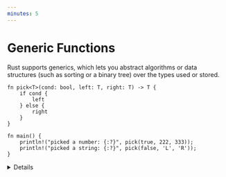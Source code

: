 ```yaml
---
minutes: 5
---
```


# Generic Functions

Rust supports generics, which lets you abstract algorithms or data structures
(such as sorting or a binary tree) over the types used or stored.

```rust,editable
fn pick<T>(cond: bool, left: T, right: T) -> T {
    if cond {
        left
    } else {
        right
    }
}

fn main() {
    println!("picked a number: {:?}", pick(true, 222, 333));
    println!("picked a string: {:?}", pick(false, 'L', 'R'));
}
```

<details>

- It can be helpful to show the monomorphized versions of `pick`, either before
  talking about the generic `pick` in order to show how generics can reduce code
  duplication, or after talking about generics to show how monomorphization
  works.

  ```rust
  fn pick_i32(cond: bool, left: i32, right: i32) -> i32 {
      if cond {
          left
      } else {
          right
      }
  }

  fn pick_char(cond: bool, left: char, right: char) -> char {
      if cond {
          left
      } else {
          right
      }
  }
  ```

- Rust infers a type for T based on the types of the arguments and return value.

- In this example we only use the primitive types `i32` and `char` for `T`, but
  we can use any type here, including user-defined types:

  ```rust,ignore
  struct Foo {
      val: u8,
  }

  pick(123, Foo { val: 7 }, Foo { val: 456 });
  ```

- This is similar to C++ templates, but Rust partially compiles the generic
  function immediately, so that function must be valid for all types matching
  the constraints. For example, try modifying `pick` to return `even + odd` if
  `n == 0`. Even if only the `pick` instantiation with integers is used, Rust
  still considers it invalid. C++ would let you do this.

- Generic code is turned into non-generic code based on the call sites. This is
  a zero-cost abstraction: you get exactly the same result as if you had
  hand-coded the data structures without the abstraction.

</details>
